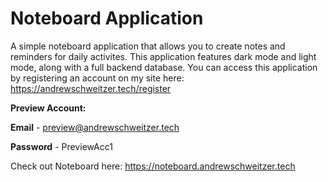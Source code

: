 # Noteboard Application

A simple noteboard application that allows you to create notes and reminders for daily activites. This application features dark mode and light mode, along with a full backend database. You can access this application by registering an account on my site here: https://andrewschweitzer.tech/register 

**Preview Account:**

**Email** - preview@andrewschweitzer.tech

**Password** - PreviewAcc1

Check out Noteboard here: https://noteboard.andrewschweitzer.tech
